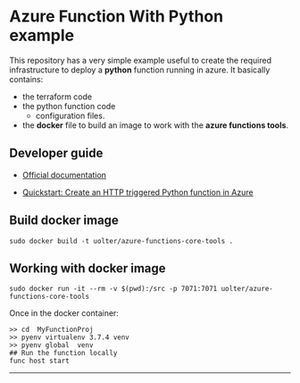 # Azure Function With Python example

This repository has a very simple example useful to create the required infrastructure to deploy a **python** function running in azure.
It basically contains:
* the terraform code
* the python function code
    *  configuration files.
* the **docker** file to build an image to work with the **azure functions tools**. 



## Developer guide

- [Official documentation](https://docs.microsoft.com/en-us/azure/azure-functions/functions-reference-python)

- [Quickstart: Create an HTTP triggered Python function in Azure](https://docs.microsoft.com/en-us/azure/azure-functions/functions-create-first-function-python)


## Build docker image

```
sudo docker build -t uolter/azure-functions-core-tools .
```

## Working with docker image 

```
sudo docker run -it --rm -v $(pwd):/src -p 7071:7071 uolter/azure-functions-core-tools 
```

Once in the docker container:

```
>> cd  MyFunctionProj
>> pyenv virtualenv 3.7.4 venv
>> pyenv global  venv
## Run the function locally
func host start
```
---



